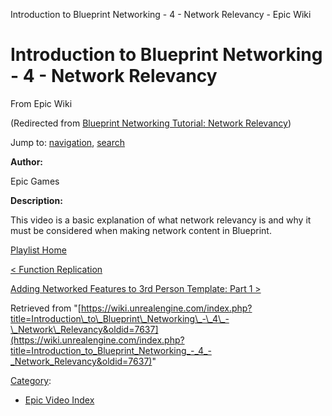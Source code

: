 Introduction to Blueprint Networking - 4 - Network Relevancy - Epic Wiki              

Introduction to Blueprint Networking - 4 - Network Relevancy
============================================================

From Epic Wiki

(Redirected from [Blueprint Networking Tutorial: Network Relevancy](/index.php?title=Blueprint_Networking_Tutorial:_Network_Relevancy&redirect=no "Blueprint Networking Tutorial: Network Relevancy"))

Jump to: [navigation](#mw-navigation), [search](#p-search)

  

**Author:**

Epic Games

**Description:**

This video is a basic explanation of what network relevancy is and why it must be considered when making network content in Blueprint.

  

[Playlist Home](/Category:Epic_Video_Playlists "Category:Epic Video Playlists")

[< Function Replication](/Introduction_to_Blueprint_Networking_-_3_-_Function_Replication "Introduction to Blueprint Networking - 3 - Function Replication")

[Adding Networked Features to 3rd Person Template: Part 1 >](/Introduction_to_Blueprint_Networking_-_5_-_Adding_Networked_Features_to_3rd_Person_Template:_Part_1 "Introduction to Blueprint Networking - 5 - Adding Networked Features to 3rd Person Template: Part 1")

Retrieved from "[https://wiki.unrealengine.com/index.php?title=Introduction\_to\_Blueprint\_Networking\_-\_4\_-\_Network\_Relevancy&oldid=7637](https://wiki.unrealengine.com/index.php?title=Introduction_to_Blueprint_Networking_-_4_-_Network_Relevancy&oldid=7637)"

[Category](/Special:Categories "Special:Categories"):

*   [Epic Video Index](/index.php?title=Category:Epic_Video_Index&action=edit&redlink=1 "Category:Epic Video Index (page does not exist)")